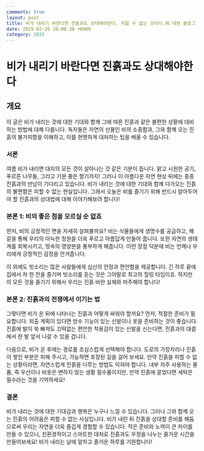 ```yaml
---
comments: true
layout: post
title: 비가 내리기 바란다면 진흙과도 상대해야한다. 피할 수 없는 것이다.에 대한 블로그 글
date: 2025-02-26 20:00:38 +0900
category: 2025
---
```


# 비가 내리기 바란다면 진흙과도 상대해야한다

## 개요
이 글은 비가 내리는 것에 대한 기대와 함께 그에 따른 진흙과 같은 불편한 상황에 대비하는 방법에 대해 다룹니다. 독자들은 자연의 선물인 비의 소중함과, 그와 함께 오는 진흙의 불가피함을 이해하고, 이를 현명하게 대처하는 팁을 배울 수 있습니다.

### 서론
여름 비가 내리면 대지의 모든 것이 살아나는 것 같은 기분이 듭니다. 맑고 시원한 공기, 푸르른 나무들, 그리고 기분 좋은 향기까지! 그러나 이 아름다운 자연 현상 뒤에는 종종 진흙과의 만남이 기다리고 있습니다. 비가 내리는 것에 대한 기대와 함께 다가오는 진흙의 불편함은 피할 수 없는 현실입니다. 그래서 오늘은 비를 즐기기 위해 반드시 알아두어야 할 진흙과의 상대법에 대해 이야기해보려 합니다!

### 본론 1: 비의 좋은 점을 모르실 순 없죠
먼저, 비의 긍정적인 면을 자세히 살펴볼까요? 비는 식물들에게 생명수를 공급하고, 해갈을 통해 우리의 아늑한 정원을 더욱 푸르고 아름답게 만들어 줍니다. 또한 자연의 생태계를 회복시키고, 땅속의 영양분을 풍부하게 해줍니다. 이런 장점 덕분에 비는 언제나 우리에게 긍정적인 감정을 안겨줍니다.

이 외에도 빗소리는 많은 사람들에게 심신의 안정과 편안함을 제공합니다. 긴 하루 끝에 집에서 차 한 잔을 즐기며 빗소리를 듣는 것은 그야말로 최고의 힐링 타임이죠. 하지만 이 모든 것을 즐기기 위해서 우리는 진흙 비란 실체와 마주해야 합니다!

### 본론 2: 진흙과의 전쟁에서 이기는 법
그렇다면 비가 온 뒤에 나타나는 진흙과 어떻게 싸워야 할까요? 먼저, 적절한 준비가 필요합니다. 외출 계획이 있다면 방수 기능이 있는 신발이나 옷을 준비하는 것이 좋습니다. 진흙에 발이 쑥 빠져도 끄떡없는 편안한 착용감이 있는 신발을 신는다면, 진흙과의 대결에서 한 발 앞서 나갈 수 있을 겁니다.

다음으로, 비가 온 후에는 경로를 조심스럽게 선택해야 합니다. 도로의 가장자리나 진흙이 쌓인 부분은 피해 주시고, 가능하면 포장된 길을 걸어 보세요. 만약 진흙을 피할 수 없는 상황이라면, 자연스럽게 진흙을 다루는 방법도 익혀야 합니다. 내부 자주 사용하는 물품, 즉 우산이나 비옷은 변하지 않는 생활 필수품이지만, 만약 진흙에 묻었다면 세탁은 필수라는 것을 기억하세요!

### 결론
비가 내리는 것에 대한 기대감과 행복은 누구나 느낄 수 있습니다. 그러나 그와 함께 오는 진흙의 어려움은 피할 수 없는 사실입니다. 비가 내린 뒤 진흙을 상대할 준비를 해둠으로써 우리는 자연을 더욱 즐겁게 경험할 수 있습니다. 작은 준비와 노력이 큰 차이를 만들 수 있으니, 친환경적이고 스마트한 대처로 진흙과도 우정을 나누는 즐거운 시간을 만들어보세요! 비가 내리는 날에 알차고 즐거운 하루를 기원합니다!
